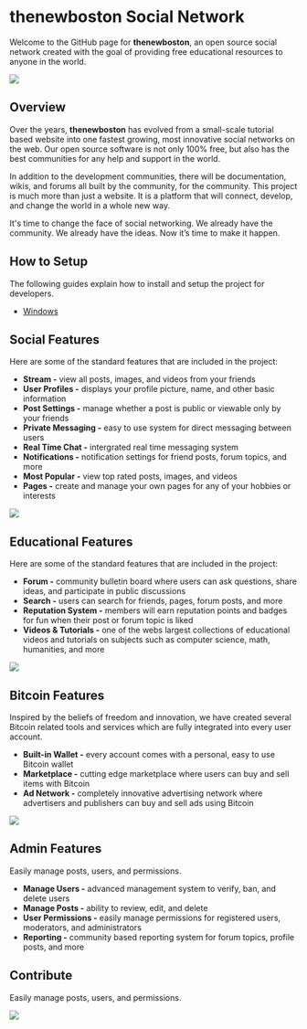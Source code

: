 # thenewboston Social Network
Welcome to the GitHub page for **thenewboston**, an open source social network created with the goal of providing free educational resources to anyone in the world. 

![](http://i.imgur.com/70HIv4i.png)

## Overview
Over the years, **thenewboston** has evolved from a small-scale tutorial based website into one fastest growing, most innovative social networks on the web. Our open source software is not only 100% free, but also has the best communities for any help and support in the world. 

In addition to the development communities, there will be documentation, wikis, and forums all built by the community, for the community. This project is much more than just a website. It is a platform that will connect, develop, and change the world in a whole new way.

It's time to change the face of social networking. We already have the community. We already have the ideas. Now it’s time to make it happen. 

## How to Setup
The following guides explain how to install and setup the project for developers.

* [Windows](https://github.com/thenewboston-developers/thenewboston-Social-Network/wiki/Installing-and-Configuring-XAMPP)

## Social Features
Here are some of the standard features that are included in the project:

* **Stream -** view all posts, images, and videos from your friends
* **User Profiles -** displays your profile picture, name, and other basic information
* **Post Settings -** manage whether a post is public or viewable only by your friends
* **Private Messaging -** easy to use system for direct messaging between users
* **Real Time Chat -** intergrated real time messaging system
* **Notifications -** notification settings for friend posts, forum topics, and more
* **Most Popular -** view top rated posts, images, and videos
* **Pages -** create and manage your own pages for any of your hobbies or interests

![](http://i.imgur.com/yhzHe6H.png)

## Educational Features
Here are some of the standard features that are included in the project:

* **Forum -** community bulletin board where users can ask questions, share ideas, and participate in public discussions
* **Search -** users can search for friends, pages, forum posts, and more
* **Reputation System -** members will earn reputation points and badges for fun when their post or forum topic is liked
* **Videos & Tutorials  -** one of the webs largest collections of educational videos and tutorials on subjects such as computer science, math, humanities, and more

![](http://i.imgur.com/cM7VezU.png)

## Bitcoin Features
Inspired by the beliefs of freedom and innovation, we have created several Bitcoin related tools and services which are fully integrated into every user account.

* **Built-in Wallet -** every account comes with a personal, easy to use Bitcoin wallet
* **Marketplace -** cutting edge marketplace where users can buy and sell items with Bitcoin
* **Ad Network -**  completely innovative advertising network where advertisers and publishers can buy and sell ads using Bitcoin

![](http://i.imgur.com/6PWSV0e.png)

## Admin Features
Easily manage posts, users, and permissions.

* **Manage Users -** advanced management system to verify, ban, and delete users
* **Manage Posts -** ability to review, edit, and delete
* **User Permissions -** easily manage permissions for registered users, moderators, and administrators
* **Reporting -** community based reporting system for forum topics, profile posts, and more

## Contribute
Easily manage posts, users, and permissions.

![](http://i.imgur.com/m9izo2g.png)
